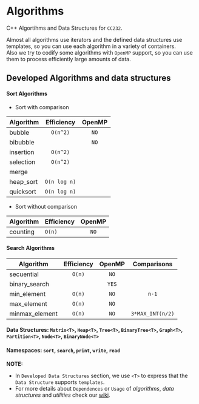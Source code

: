 # Algorithms
C++ Algortihms and Data Structures for `CC232`.

Almost all algorithms use iterators and the defined data structures use templates, so you can use each algorithm in a variety of containers.  
Also we try to codify some algorithms with `OpenMP` support, so you can use them to process efficiently large amounts of data.

## Developed Algorithms and data structures

#### Sort Algorithms
+ Sort with comparison
    
| Algorithm | Efficiency   | OpenMP |
|-----------|:------------:|:------:|
| bubble    | `O(n^2)`     | `NO`   |
| bibubble  |              | `NO`   |
| insertion | `O(n^2)`     |        |
| selection | `O(n^2)`     |        |
| merge     |              |        |
| heap_sort | `O(n log n)` |        |
| quicksort | `O(n log n)` |        |
    
+ Sort without comparison
    
| Algorithm | Efficiency | OpenMP |
|-----------|------------|:------:|
| counting  | `O(n)`     | `NO`   |

#### Search Algorithms

| Algorithm      | Efficiency | OpenMP | Comparisons      |
|----------------|:----------:|:------:|:----------------:|
| secuential     | `O(n)`     | `NO`   |                  |
| binary_search  |            | `YES`  |                  |
| min_element    | `O(n)`     | `NO`   | `n-1`            |
| max_element    | `O(n)`     | `NO`   |                  |
| minmax_element | `O(n)`     | `NO`   | `3*MAX_INT(n/2)` |


#### Data Structures: `Matrix<T>`, `Heap<T>`, `Tree<T>`, `BinaryTree<T>`, `Graph<T>`, `Partition<T>`, `Node<T>`, `BinaryNode<T>`

#### Namespaces: `sort`, `search`, `print`, `write`, `read`


**NOTE:**  
* In `Developed Data Structures` section, we use `<T>` to express that the `Data Structure` supports `templates`.
* For more details about `Dependences` or `Usage` of *algorithms*, *data structures* and *utilities* check our [wiki](https://github.com/glozanoa/algorithms/wiki).
